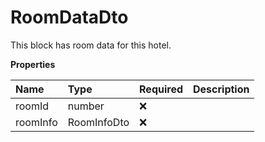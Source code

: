 # RoomDataDto

This block has room data for this hotel.

**Properties**

| Name     | Type        | Required | Description |
| :------- | :---------- | :------- | :---------- |
| roomId   | number      | ❌       |             |
| roomInfo | RoomInfoDto | ❌       |             |

<!-- This file was generated by liblab | https://liblab.com/ -->

